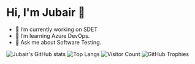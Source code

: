 # Hi, I'm Jubair 👋
- 🔭 I’m currently working on SDET
- 🌱 I’m learning Azure DevOps.
- 💬 Ask me about Software Testing.

![Jubair's GitHub stats](https://github-readme-stats.vercel.app/api?username=yourusername&show_icons=true&theme=radical)
![Top Langs](https://github-readme-stats.vercel.app/api/top-langs/?username=yourusername&layout=compact&theme=radical)
![Visitor Count](https://komarev.com/ghpvc/?username=yourusername&color=green)
![GitHub Trophies](https://github-profile-trophy.vercel.app/?username=yourusername&theme=gruvbox)
